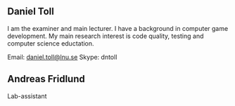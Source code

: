 Daniel Toll
-----------

I am the examiner and main lecturer. I have a background in computer game development. My main research interest is code quality, testing and computer science eductation.

Email: daniel.toll@lnu.se
Skype: dntoll

Andreas Fridlund
----------------

Lab-assistant

